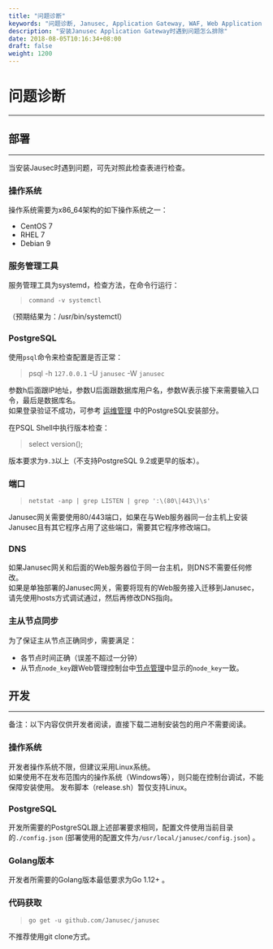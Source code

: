 ```yaml
---
title: "问题诊断"
keywords: "问题诊断, Janusec, Application Gateway, WAF, Web Application Firewall"
description: "安装Janusec Application Gateway时遇到问题怎么排除"
date: 2018-08-05T10:16:34+08:00
draft: false
weight: 1200
---
```


# 问题诊断
---

## 部署
---

当安装Jausec时遇到问题，可先对照此检查表进行检查。

### 操作系统

操作系统需要为x86_64架构的如下操作系统之一：  

* CentOS 7  
* RHEL 7  
* Debian 9  

### 服务管理工具

服务管理工具为systemd，检查方法，在命令行运行： 

> `command -v systemctl`   

（预期结果为：/usr/bin/systemctl） 


### PostgreSQL

使用`psql`命令来检查配置是否正常：  

> psql -h `127.0.0.1` -U `janusec` -W `janusec`  

参数h后面跟IP地址，参数U后面跟数据库用户名，参数W表示接下来需要输入口令，最后是数据库名。  
如果登录验证不成功，可参考 [运维管理](/cn/operation-management) 中的PostgreSQL安装部分。

在PSQL Shell中执行版本检查：  

> select version();  

版本要求为`9.3`以上（不支持PostgreSQL 9.2或更早的版本）。  

### 端口

> `netstat -anp | grep LISTEN | grep ':\(80\|443\)\s'`  

Janusec网关需要使用80/443端口，如果在与Web服务器同一台主机上安装Janusec且有其它程序占用了这些端口，需要其它程序修改端口。  

### DNS

如果Janusec网关和后面的Web服务器位于同一台主机，则DNS不需要任何修改。  
如果是单独部署的Janusec网关，需要将现有的Web服务接入迁移到Janusec，请先使用hosts方式调试通过，然后再修改DNS指向。 

### 主从节点同步

为了保证主从节点正确同步，需要满足：  

* 各节点时间正确（误差不超过一分钟）  
* 从节点`node_key`跟Web管理控制台中[节点管理](/cn/node-management)中显示的`node_key`一致。  
  
  
  

## 开发

---

备注：以下内容仅供开发者阅读，直接下载二进制安装包的用户不需要阅读。

### 操作系统

开发者操作系统不限，但建议采用Linux系统。  
如果使用不在发布范围内的操作系统（Windows等），则只能在控制台调试，不能保障安装使用。
发布脚本（release.sh）暂仅支持Linux。  

### PostgreSQL

开发所需要的PostgreSQL跟上述部署要求相同，配置文件使用当前目录的`./config.json` (部署使用的配置文件为`/usr/local/janusec/config.json`) 。

### Golang版本

开发者所需要的Golang版本最低要求为Go 1.12+ 。  

### 代码获取

> `go get -u github.com/Janusec/janusec`  

不推荐使用git clone方式。




